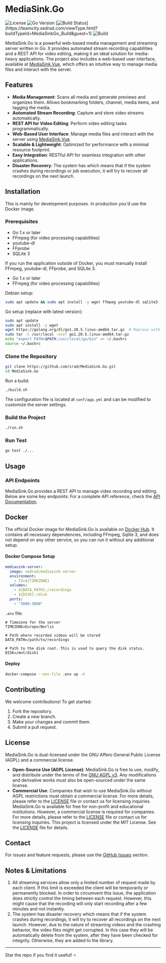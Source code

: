 # MediaSink.Go

![License](https://img.shields.io/badge/license-AGPL--v3-blue)
![Go Version](https://img.shields.io/badge/Go-1.x-blue)
[![Build Status](https://teamcity.sedrad.com/app/rest/builds/buildType:(id:MediaSinkGo_Build)/statusIcon)](https://teamcity.sedrad.com/viewType.html?buildTypeId=MediaSinkGo_Build&guest=1)
![Build](https://img.shields.io/github/actions/workflow/status/srad/MediaSink.Go/build.yml)

MediaSink.Go is a powerful web-based media management and streaming server written in Go. It provides automated stream recording capabilities and a REST API for video editing, making it an ideal solution for media-heavy applications. The project also includes a web-based user interface, available at [MediaSink.Vue](https://github.com/srad/MediaSink.Vue), which offers an intuitive way to manage media files and interact with the server.

## Features
- **Media Management**: Scans all media and generate previews and organizes them. Allows bookmarking folders, channel, media items, and tagging the media.
- **Automated Stream Recording**: Capture and store video streams automatically.
- **REST API for Video Editing**: Perform video editing tasks programmatically.
- **Web-Based User Interface**: Manage media files and interact with the server using [MediaSink.Vue](https://github.com/srad/MediaSink.Vue).
- **Scalable & Lightweight**: Optimized for performance with a minimal resource footprint.
- **Easy Integration**: RESTful API for seamless integration with other applications.
- **Disaster Recovery**: The system has which means that if the system crashes during recordings or job execution, it will try to recover all recordings on the next launch.

## Installation

This is mainly for development purposes. In production you'd use the Docker image.

### Prerequisites
- Go 1.x or later
- FFmpeg (for video processing capabilities)
- youtube-dl
- FFprobe
- SQLite 3

If you run the application outside of Docker, you must manually install FFmpeg, youtube-dl, FFprobe, and SQLite 3.
- Go 1.x or later
- FFmpeg (for video processing capabilities)

Debian setup:

```sh
sudo apt update && sudo apt install -y wget ffmpeg youtube-dl sqlite3
```

Go setup (replace with latest version):

```sh
sudo apt update
sudo apt install -y wget
wget https://golang.org/dl/go1.20.5.linux-amd64.tar.gz  # Replace with the latest version if needed
sudo tar -C /usr/local -xvzf go1.20.5.linux-amd64.tar.gz
echo "export PATH=$PATH:/usr/local/go/bin" >> ~/.bashrc
source ~/.bashrc
```

### Clone the Repository
```sh
git clone https://github.com/srad/MediaSink.Go.git
cd MediaSink.Go
```

Run a build: 

```sh
./build.sh
```

The configuration file is located at `conf/app.yml` and can be modified to customize the server settings.

### Build the Project

```sh
./run.sh
```

### Run Test

```sh
go test ./...
```

## Usage

### API Endpoints
MediaSink.Go provides a REST API to manage video recording and editing. Below are some key endpoints:
For a complete API reference, check the [API Documentation](https://github.com/srad/MediaSink.Go/wiki/API-Docs).

## Docker

The official Docker image for MediaSink.Go is available on [Docker Hub](https://hub.docker.com/r/sedrad/mediasink-server). It contains all necessary dependencies, including FFmpeg, Sqlite 3, and does not depend on any other service, so you can run it without any additional setup.

#### Docker Compose Setup

```yaml
mediasink-server:
  image: sedrad/mediasink-server
  environment:
    - TZ=${TIMEZONE}
  volumes:
    - ${DATA_PATH}:/recordings
    - ${DISK}:/disk
  ports:
    - "3000:3000"
```

`.env` file:

```
# Timezone for the server
TIMEZONE=Europe/Berlin

# Path where recorded videos will be stored
DATA_PATH=/path/to/recordings

# Path to the disk root. This is used to query the disk status.
DISK=/mnt/disk1
```

#### Deploy

```sh
docker-compose --env-file .env up -d
```

## Contributing
We welcome contributions! To get started:
1. Fork the repository.
2. Create a new branch.
3. Make your changes and commit them.
4. Submit a pull request.

## License
MediaSink.Go is dual-licensed under the GNU Affero General Public License (AGPL) and a commercial license.

- **Open-Source Use (AGPL License)**: MediaSink.Go is free to use, modify, and distribute under the terms of the [GNU AGPL v3](https://www.gnu.org/licenses/agpl-3.0.html). Any modifications and derivative works must also be open-sourced under the same license.
- **Commercial Use**: Companies that wish to use MediaSink.Go without AGPL restrictions must obtain a commercial license. For more details, please refer to the [LICENSE](LICENSE) file or contact us for licensing inquiries.
MediaSink.Go is available for free for non-profit and educational institutions. However, a commercial license is required for companies. For more details, please refer to the [LICENSE](LICENSE) file or contact us for licensing inquiries.
This project is licensed under the MIT License. See the [LICENSE](LICENSE) file for details.

## Contact
For issues and feature requests, please use the [GitHub Issues](https://github.com/srad/MediaSink.Go/issues) section.

## Notes & Limitations

1. All streaming services allow only a limited number of request made by each client.
If this limit is exceeded the client will be temporarily or permanently blocked.
In order to circumvent this issue, the application does strictly control the 
timing between each request. However, this might cause that the recording will only start
recording after a few minutes and not instantly.
2. The system has disaster recovery which means that if the system crashes during recordings,
it will try to recover all recordings on the next launch. However, due to the nature of
streaming videos and the crashing behavior, the video files might get corrupted.
In this case they will be automatically delete from the system, after they have been
checked for integrity. Otherwise, they are added to the library.


---
Star the repo if you find it useful! ⭐
